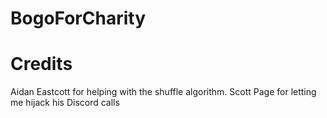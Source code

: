 # BogoForCharity

# Credits
Aidan Eastcott for helping with the shuffle algorithm.
Scott Page for letting me hijack his Discord calls